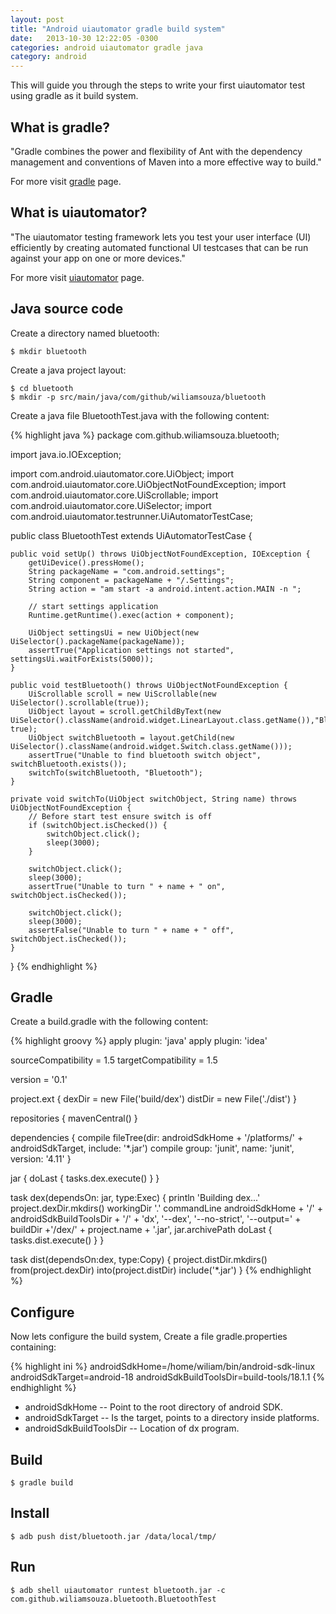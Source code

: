 ```yaml
---
layout: post
title: "Android uiautomator gradle build system"
date:   2013-10-30 12:22:05 -0300
categories: android uiautomator gradle java
category: android
---
```


This will guide you through the steps to write your first uiautomator test using gradle as it build system.

What is gradle?
---------------

"Gradle combines the power and flexibility of Ant with the dependency
management and conventions of Maven into a more effective way to build."

For more visit [gradle](http://www.gradle.org/) page.

What is uiautomator?
-------------------

"The uiautomator testing framework lets you test your user interface (UI)
efficiently by creating automated functional UI testcases that can be run
against your app on one or more devices."

For more visit [uiautomator](http://developer.android.com/tools/testing/testing_ui.html) page.

Java source code
----------------

Create a directory named bluetooth:

    $ mkdir bluetooth

Create a java project layout:

    $ cd bluetooth
    $ mkdir -p src/main/java/com/github/wiliamsouza/bluetooth

Create a java file BluetoothTest.java with the following content:

{% highlight java %}
package com.github.wiliamsouza.bluetooth;

import java.io.IOException;

import com.android.uiautomator.core.UiObject;
import com.android.uiautomator.core.UiObjectNotFoundException;
import com.android.uiautomator.core.UiScrollable;
import com.android.uiautomator.core.UiSelector;
import com.android.uiautomator.testrunner.UiAutomatorTestCase;

public class BluetoothTest extends UiAutomatorTestCase {

    public void setUp() throws UiObjectNotFoundException, IOException {
        getUiDevice().pressHome();
        String packageName = "com.android.settings";
        String component = packageName + "/.Settings";
        String action = "am start -a android.intent.action.MAIN -n ";

        // start settings application
        Runtime.getRuntime().exec(action + component);

        UiObject settingsUi = new UiObject(new UiSelector().packageName(packageName));
        assertTrue("Application settings not started", settingsUi.waitForExists(5000));
    }

    public void testBluetooth() throws UiObjectNotFoundException {
        UiScrollable scroll = new UiScrollable(new UiSelector().scrollable(true));
        UiObject layout = scroll.getChildByText(new UiSelector().className(android.widget.LinearLayout.class.getName()),"Bluetooth", true);
        UiObject switchBluetooth = layout.getChild(new UiSelector().className(android.widget.Switch.class.getName()));
        assertTrue("Unable to find bluetooth switch object", switchBluetooth.exists());
        switchTo(switchBluetooth, "Bluetooth");
    }

    private void switchTo(UiObject switchObject, String name) throws UiObjectNotFoundException {
        // Before start test ensure switch is off
        if (switchObject.isChecked()) {
            switchObject.click();
            sleep(3000);
        }
        
        switchObject.click();
        sleep(3000);
       	assertTrue("Unable to turn " + name + " on", switchObject.isChecked());
       	
    	switchObject.click();
        sleep(3000);
       	assertFalse("Unable to turn " + name + " off", switchObject.isChecked());
    }
}
{% endhighlight %}

Gradle
------

Create a build.gradle with the following content:

{% highlight groovy %}
apply plugin: 'java'
apply plugin: 'idea'

sourceCompatibility = 1.5
targetCompatibility = 1.5

version = '0.1'

project.ext {
    dexDir = new File('build/dex')
    distDir = new File('./dist')
}

repositories {
    mavenCentral()
}

dependencies {
    compile fileTree(dir: androidSdkHome + '/platforms/' + androidSdkTarget, include: '*.jar')
    compile group: 'junit', name: 'junit', version: '4.11'
}

jar {
    doLast {
        tasks.dex.execute()
    }
}

task dex(dependsOn: jar, type:Exec) {
    println 'Building dex...'
    project.dexDir.mkdirs()
    workingDir '.'
    commandLine androidSdkHome + '/' + androidSdkBuildToolsDir + '/' + 'dx', '--dex', '--no-strict', '--output=' + buildDir +'/dex/' + project.name + '.jar', jar.archivePath
    doLast {
        tasks.dist.execute()
    }
}

task dist(dependsOn:dex, type:Copy) {
    project.distDir.mkdirs()
    from(project.dexDir)
    into(project.distDir)
    include('*.jar')
}
{% endhighlight %}

Configure
---------

Now lets configure the build system, Create a file gradle.properties containing:

{% highlight ini %}
androidSdkHome=/home/wiliam/bin/android-sdk-linux
androidSdkTarget=android-18
androidSdkBuildToolsDir=build-tools/18.1.1
{% endhighlight %}

* androidSdkHome -- Point to the root directory of android SDK.
* androidSdkTarget -- Is the target, points to a directory inside platforms.
* androidSdkBuildToolsDir -- Location of dx program.

Build
-----

    $ gradle build

Install
-------

    $ adb push dist/bluetooth.jar /data/local/tmp/

Run
---

    $ adb shell uiautomator runtest bluetooth.jar -c com.github.wiliamsouza.bluetooth.BluetoothTest
